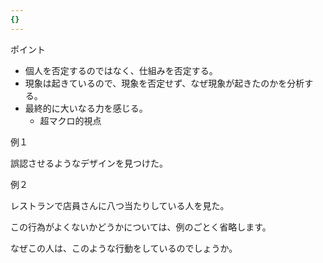 ```yaml
---
{}
---
```

  

ポイント

- 個人を否定するのではなく、仕組みを否定する。
- 現象は起きているので、現象を否定せず、なぜ現象が起きたのかを分析する。
- 最終的に大いなる力を感じる。
    - 超マクロ的視点

  

  

例１

誤認させるようなデザインを見つけた。

  

  

例２

レストランで店員さんに八つ当たりしている人を見た。

この行為がよくないかどうかについては、例のごとく省略します。

  

なぜこの人は、このような行動をしているのでしょうか。